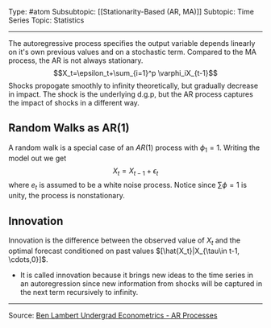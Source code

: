 Type: #atom 
Subsubtopic: [[Stationarity-Based (AR, MA)]]
Subtopic: Time Series
Topic: Statistics

----
The autoregressive process specifies the output variable depends linearly on it's own previous values and on a stochastic term. Compared to the MA process, the AR is not always stationary. $$X_t=\epsilon_t+\sum_{i=1}^p \varphi_iX_{t-1}$$
Shocks propogate smoothly to infinity theoretically, but gradually decrease in impact. The shock is the underlying d.g.p, but the AR process captures the impact of shocks in a different way.


## Random Walks as AR(1) 

A random walk is a special case of an $AR(1)$ process with $\phi_1=1$. Writing the model out we get $$X_t=X_{t-1}+\epsilon_t$$ where $e_t$ is assumed to be a white noise process. Notice since $\sum \phi = 1$ is unity, the process is nonstationary.

## Innovation

Innovation is the difference between the observed value of $X_t$ and the optimal forecast conditioned on past values $[\hat{X_t}|X_{\tau\in t-1, \cdots,0}]$. 

* It is called innovation because it brings new ideas to the time series in an autoregression since new information from shocks will be captured in the next term recursively to infinity.

---
Source: [Ben Lambert Undergrad Econometrics - AR Processes](https://www.youtube.com/watch?v=AN0a58F6cxA&list=PLwJRxp3blEvZyQBTTOMFRP_TDaSdly3gU&index=176&ab_channel=BenLambert)